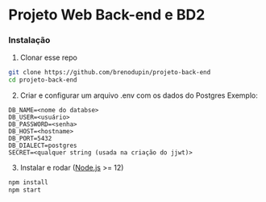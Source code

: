 # Projeto Web Back-end e BD2

### Instalação

1. Clonar esse repo
```bash
git clone https://github.com/brenodupin/projeto-back-end
cd projeto-back-end
```
2. Criar e configurar um arquivo .env com os dados do Postgres
Exemplo:
```env
DB_NAME=<nome do databse>
DB_USER=<usuário>
DB_PASSWORD=<senha>
DB_HOST=<hostname>
DB_PORT=5432
DB_DIALECT=postgres
SECRET=<qualquer string (usada na criação do jjwt)>
```
3. Instalar e rodar ([Node.js](https://nodejs.org/en) >= 12)
```bash
npm install
npm start
```
